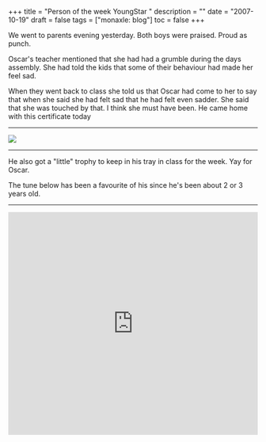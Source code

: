 +++
title = "Person of the week  YoungStar "
description = ""
date = "2007-10-19"
draft = false
tags = ["monaxle: blog"]
toc = false
+++

We went to parents evening yesterday. Both boys were praised. Proud as punch.

Oscar's teacher mentioned that she had had a grumble during the days assembly. She had told the kids that some of their behaviour had made her feel sad.

When they went back to class she told us that Oscar had come to her to say that when she said she had felt sad that he had felt even sadder. She said that she was touched by that. I think she must have been. He came home with this certificate today

---

<img style="display:block;margin:auto" src="https://i.ibb.co/tMmKmhrn/personof-the-week.png">

---
He also got a "little" trophy to keep in his tray in class for the week. Yay for Oscar.

The tune below has been a favourite of his since he's been about 2 or 3 years old.

---

<div style="display: flex; justify-content: center;">
    <iframe width="800" height="450" src="https://www.youtube.com/embed/0S43IwBF0uM?si=UtTuEOrOrziA1tXy" title="YouTube video player" frameborder="0" allow="accelerometer; autoplay; clipboard-write; encrypted-media; gyroscope; picture-in-picture; web-share" referrerpolicy="strict-origin-when-cross-origin" allowfullscreen></iframe>
</div>